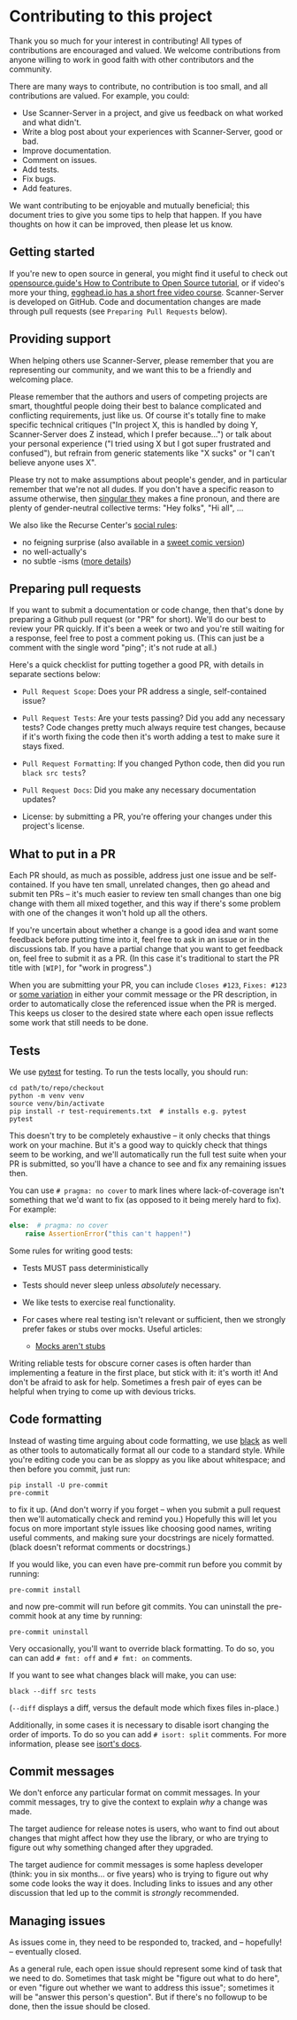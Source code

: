 # Contributing to this project

Thank you so much for your interest in contributing! All types of contributions
are encouraged and valued. We welcome contributions from anyone willing to work
in good faith with other contributors and the community.

There are many ways to contribute, no contribution is too small, and all
contributions are valued. For example, you could:

- Use Scanner-Server in a project, and give us feedback on what worked and what
  didn't.
- Write a blog post about your experiences with Scanner-Server, good or bad.
- Improve documentation.
- Comment on issues.
- Add tests.
- Fix bugs.
- Add features.

We want contributing to be enjoyable and mutually beneficial; this document
tries to give you some tips to help that happen. If you have thoughts on how it
can be improved, then please let us know.


Getting started
---------------

If you're new to open source in general, you might find it useful to check out
[opensource.guide's How to Contribute to Open Source tutorial](https://opensource.guide/how-to-contribute/),
or if video's more your thing,
[egghead.io has a short free video course](https://egghead.io/courses/how-to-contribute-to-an-open-source-project-on-github>).
Scanner-Server is developed on GitHub. Code and documentation changes are made
through pull requests (see `Preparing Pull Requests` below).


Providing support
-----------------

When helping others use Scanner-Server, please remember that you are
representing our community, and we want this to be a friendly and welcoming
place.

Please remember that the authors and users of competing projects are smart,
thoughtful people doing their best to balance complicated and conflicting
requirements, just like us. Of course it's totally fine to make specific
technical critiques ("In project X, this is handled by doing Y, Scanner-Server
does Z instead, which I prefer because...") or talk about your personal
experience ("I tried using X but I got super frustrated and confused"), but
refrain from generic statements like "X sucks" or "I can't believe anyone uses
X".

Please try not to make assumptions about people's gender, and in particular
remember that we're not all dudes. If you don't have a specific reason to
assume otherwise, then [singular they](https://en.wikipedia.org/wiki/Third-person_pronoun#Singular_they)
makes a fine pronoun, and there are plenty of gender-neutral collective terms:
"Hey folks", "Hi all", ...

We also like the Recurse Center's [social
rules](https://www.recurse.com/manual#sub-sec-social-rules):

* no feigning surprise (also available in a [sweet comic version](https://jvns.ca/blog/2017/04/27/no-feigning-surprise/))
* no well-actually's
* no subtle -isms ([more details](https://www.recurse.com/blog/38-subtle-isms-at-hacker-school))


Preparing pull requests
-----------------------

If you want to submit a documentation or code change, then that's done by
preparing a Github pull request (or "PR" for short). We'll do our best to
review your PR quickly. If it's been a week or two and you're still waiting for
a response, feel free to post a comment poking us. (This can just be a comment
with the single word "ping"; it's not rude at all.)

Here's a quick checklist for putting together a good PR, with details in
separate sections below:

* `Pull Request Scope`: Does your PR address a single, self-contained issue?

* `Pull Request Tests`: Are your tests passing? Did you add any necessary
  tests? Code changes pretty much always require test changes, because if it's
  worth fixing the code then it's worth adding a test to make sure it stays
  fixed.

* `Pull Request Formatting`: If you changed Python code, then did you run
  ``black src tests``?

* `Pull Request Docs`: Did you make any necessary documentation updates?

* License: by submitting a PR, you're offering your changes under this
  project's license.



What to put in a PR
-----------------------

Each PR should, as much as possible, address just one issue and be
self-contained. If you have ten small, unrelated changes, then go ahead and
submit ten PRs – it's much easier to review ten small changes than one big
change with them all mixed together, and this way if there's some problem with
one of the changes it won't hold up all the others.

If you're uncertain about whether a change is a good idea and want some
feedback before putting time into it, feel free to ask in an issue or in the
discussions tab. If you have a partial change that you want to get feedback on,
feel free to submit it as a PR. (In this case it's traditional to start the PR
title with `[WIP]`, for "work in progress".)

When you are submitting your PR, you can include ``Closes #123``, ``Fixes:
#123`` or [some variation](https://help.github.com/en/articles/closing-issues-using-keywords)
in either your commit message or the PR description, in order to automatically
close the referenced issue when the PR is merged.  This keeps us closer to the
desired state where each open issue reflects some work that still needs to be
done.


Tests
-----

We use [pytest](https://pytest.org/) for testing. To run the tests locally, you
should run:

```shell
cd path/to/repo/checkout
python -m venv venv
source venv/bin/activate
pip install -r test-requirements.txt  # installs e.g. pytest
pytest
```

This doesn't try to be completely exhaustive – it only checks that things work
on your machine. But it's a good way to quickly check that things seem to be
working, and we'll automatically run the full test suite when your PR is
submitted, so you'll have a chance to see and fix any remaining issues then.

You can use ``# pragma: no cover`` to mark lines where lack-of-coverage isn't
something that we'd want to fix (as opposed to it being merely hard to fix).
For example:

```python
else:  # pragma: no cover
    raise AssertionError("this can't happen!")
```

Some rules for writing good tests:

* Tests MUST pass deterministically

* Tests should never sleep unless *absolutely* necessary.

* We like tests to exercise real functionality.

* For cases where real testing isn't relevant or sufficient, then we strongly
  prefer fakes or stubs over mocks. Useful articles:

  * [Mocks aren't stubs](https://martinfowler.com/articles/mocksArentStubs.html)

Writing reliable tests for obscure corner cases is often harder than
implementing a feature in the first place, but stick with it: it's worth it!
And don't be afraid to ask for help. Sometimes a fresh pair of eyes can be
helpful when trying to come up with devious tricks.


Code formatting
---------------

Instead of wasting time arguing about code formatting, we use
[black](https://github.com/psf/black) as well as other tools to automatically
format all our code to a standard style. While you're editing code you can be
as sloppy as you like about whitespace; and then before you commit, just run:

```shell
pip install -U pre-commit
pre-commit
```

to fix it up. (And don't worry if you forget – when you submit a pull request
then we'll automatically check and remind you.) Hopefully this will let you
focus on more important style issues like choosing good names, writing useful
comments, and making sure your docstrings are nicely formatted. (black doesn't
reformat comments or docstrings.)

If you would like, you can even have pre-commit run before you commit by
running:

```shell
pre-commit install
```

and now pre-commit will run before git commits. You can uninstall the
pre-commit hook at any time by running:

```shell
pre-commit uninstall
```

Very occasionally, you'll want to override black formatting. To do so,
you can can add ``# fmt: off`` and ``# fmt: on`` comments.

If you want to see what changes black will make, you can use:
```shell
black --diff src tests
```
(``--diff`` displays a diff, versus the default mode which fixes files
in-place.)


Additionally, in some cases it is necessary to disable isort changing the
order of imports. To do so you can add ``# isort: split`` comments.
For more information, please see [isort's docs](https://pycqa.github.io/isort/docs/configuration/action_comments.html).


Commit messages
---------------

We don't enforce any particular format on commit messages. In your commit
messages, try to give the context to explain *why* a change was made.

The target audience for release notes is users, who want to find out about
changes that might affect how they use the library, or who are trying to figure
out why something changed after they upgraded.

The target audience for commit messages is some hapless developer (think: you
in six months... or five years) who is trying to figure out why some code looks
the way it does. Including links to issues and any other discussion that led up
to the commit is *strongly* recommended.


Managing issues
---------------

As issues come in, they need to be responded to, tracked, and – hopefully! –
eventually closed.

As a general rule, each open issue should represent some kind of task that we
need to do. Sometimes that task might be "figure out what to do here", or even
"figure out whether we want to address this issue"; sometimes it will be
"answer this person's question". But if there's no followup to be done, then
the issue should be closed.
